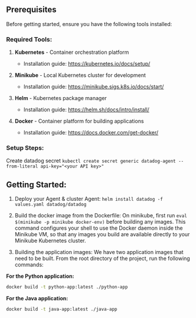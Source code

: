 ## Prerequisites

Before getting started, ensure you have the following tools installed:

### Required Tools:

1. **Kubernetes** - Container orchestration platform
   - Installation guide: https://kubernetes.io/docs/setup/

2. **Minikube** - Local Kubernetes cluster for development
   - Installation guide: https://minikube.sigs.k8s.io/docs/start/

3. **Helm** - Kubernetes package manager
   - Installation guide: https://helm.sh/docs/intro/install/

4. **Docker** - Container platform for building applications
   - Installation guide: https://docs.docker.com/get-docker/


### Setup Steps:

Create datadog secret
`kubectl create secret generic datadog-agent --from-literal api-key="<your API key>"`

## Getting Started:
1. Deploy your Agent & cluster Agent:
`helm install datadog -f values.yaml datadog/datadog`

2. Build the docker image from the Dockerfile:
On minikube, first run `eval $(minikube -p minikube docker-env)` before building any images. This command configures your shell to use the Docker daemon inside the Minikube VM, so that any images you build are available directly to your Minikube Kubernetes cluster.

3. Building the application images:
We have two application images that need to be built. From the root directory of the project, run the following commands:

**For the Python application:**
```bash
docker build -t python-app:latest ./python-app
```

**For the Java application:**
```bash
docker build -t java-app:latest ./java-app
```
